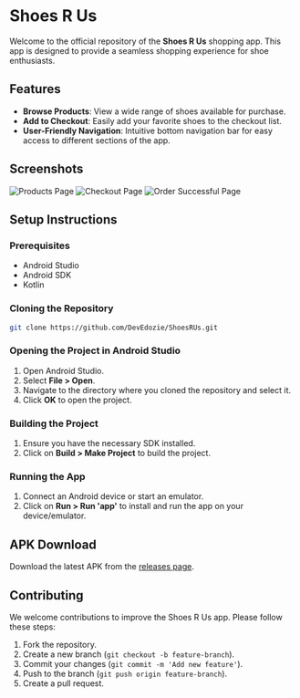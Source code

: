 
# Shoes R Us

Welcome to the official repository of the **Shoes R Us** shopping app. This app is designed to provide a seamless shopping experience for shoe enthusiasts.

## Features
- **Browse Products**: View a wide range of shoes available for purchase.
- **Add to Checkout**: Easily add your favorite shoes to the checkout list.
- **User-Friendly Navigation**: Intuitive bottom navigation bar for easy access to different sections of the app.


## Screenshots
![Products Page](https://github.com/DevEdozie/ShoesRUs/blob/main/prduct_screen_checked.jpg)
![Checkout Page](https://github.com/DevEdozie/ShoesRUs/blob/main/checked_products_screen_with_products.jpg)
![Order Successful Page](https://github.com/DevEdozie/ShoesRUs/blob/main/order_successful_scrren.jpg)

## Setup Instructions

### Prerequisites
- Android Studio
- Android SDK
- Kotlin

### Cloning the Repository
```sh
git clone https://github.com/DevEdozie/ShoesRUs.git
```

### Opening the Project in Android Studio
1. Open Android Studio.
2. Select **File > Open**.
3. Navigate to the directory where you cloned the repository and select it.
4. Click **OK** to open the project.

### Building the Project
1. Ensure you have the necessary SDK installed.
2. Click on **Build > Make Project** to build the project.

### Running the App
1. Connect an Android device or start an emulator.
2. Click on **Run > Run 'app'** to install and run the app on your device/emulator.

## APK Download
Download the latest APK from the [releases page](https://github.com/DevEdozie/ShoesRUs/blob/main/shoes_r_us_1.0.apk).

## Contributing
We welcome contributions to improve the Shoes R Us app. Please follow these steps:
1. Fork the repository.
2. Create a new branch (`git checkout -b feature-branch`).
3. Commit your changes (`git commit -m 'Add new feature'`).
4. Push to the branch (`git push origin feature-branch`).
5. Create a pull request.
